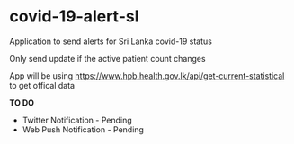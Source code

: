 # covid-19-alert-sl
Application to send alerts for Sri Lanka covid-19 status

Only send update if the active patient count changes

App will be using  https://www.hpb.health.gov.lk/api/get-current-statistical to get offical data


**TO DO** 

 - Twitter Notification - Pending 
 - Web Push Notification - Pending
